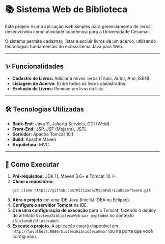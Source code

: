 # 📚 Sistema Web de Biblioteca

Este projeto é uma aplicação web simples para gerenciamento de livros, desenvolvida como atividade acadêmica para a Universidade Cesumar.

O sistema permite cadastrar, listar e excluir livros de um acervo, utilizando tecnologias fundamentais do ecossistema Java para Web.

---

## ✨ Funcionalidades

- **Cadastro de Livros:** Adiciona novos livros (Título, Autor, Ano, ISBN).
- **Listagem de Acervo:** Exibe todos os livros cadastrados.
- **Exclusão de Livros:** Remove um livro da lista.

---

## 🛠️ Tecnologias Utilizadas

- **Back-End:** Java 11, Jakarta Servlets, CDI (Weld)
- **Front-End:** JSP, JSF (Mojarra), JSTL
- **Servidor:** Apache Tomcat 10.1
- **Build:** Apache Maven
- **Arquitetura:** MVC

---

## 🚀 Como Executar

1.  **Pré-requisitos:** JDK 11, Maven 3.6+ e Tomcat 10.1+.
2.  **Clone o repositório:**
    ```bash
    git clone https://github.com/Wirizada/MapaFabricaDeSoftware.git
    ```
3.  **Abra o projeto** em uma IDE Java (IntelliJ IDEA ou Eclipse).
4.  **Configure o servidor Tomcat** na IDE.
5.  **Crie uma configuração de execução** para o Tomcat, fazendo o deploy do artefato `SistemaBibliotecaWeb:war exploded` no contexto `/SistemaBibliotecaWeb`.
6.  **Execute o projeto**. A aplicação estará disponível em `http://localhost:8080/SistemaBibliotecaWeb/` (ou na porta que você configurou).

